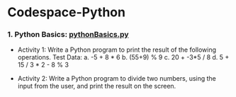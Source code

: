 # Codespace-Python
### 1. Python Basics: [pythonBasics.py](/pythonBasics.py) ###
* Activity 1: Write a Python program to print the result of the following operations.
Test Data:
a. -5 + 8 * 6 
b. (55+9) % 9 
c. 20 + -3*5 / 8 
d. 5 + 15 / 3 * 2 - 8 % 3

* Activity 2: Write a Python program to divide two numbers, using the input from the user, and print the result on the screen.
